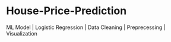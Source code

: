 # House-Price-Prediction
ML Model | Logistic Regression | Data Cleaning | Preprecessing | Visualization
